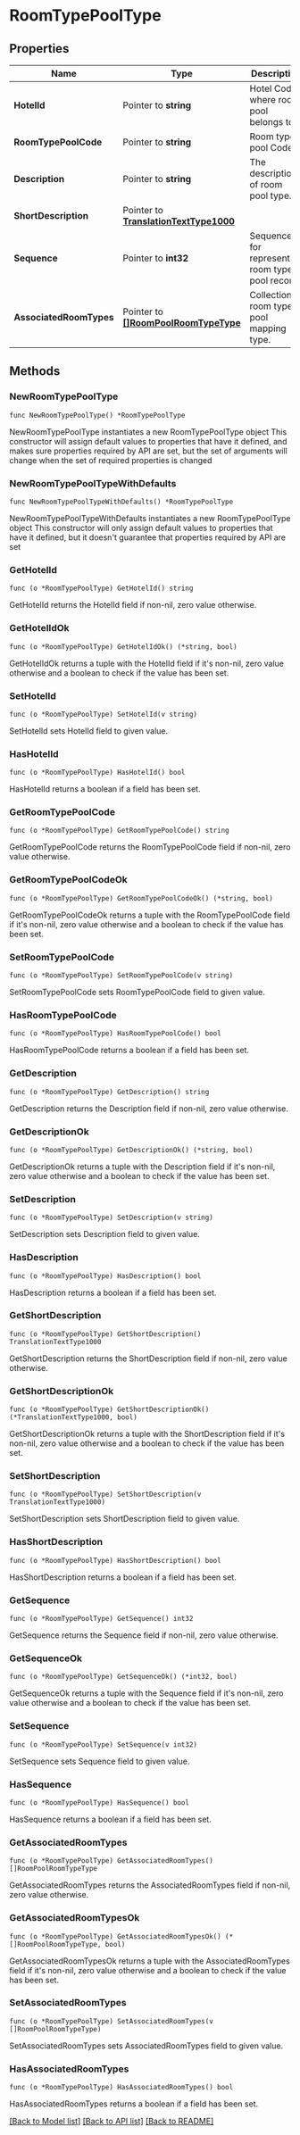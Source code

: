 # RoomTypePoolType

## Properties

Name | Type | Description | Notes
------------ | ------------- | ------------- | -------------
**HotelId** | Pointer to **string** | Hotel Code where room pool belongs to. | [optional] 
**RoomTypePoolCode** | Pointer to **string** | Room type pool Code. | [optional] 
**Description** | Pointer to **string** | The description of room pool type. | [optional] 
**ShortDescription** | Pointer to [**TranslationTextType1000**](TranslationTextType1000.md) |  | [optional] 
**Sequence** | Pointer to **int32** | Sequence for representing room type pool record. | [optional] 
**AssociatedRoomTypes** | Pointer to [**[]RoomPoolRoomTypeType**](RoomPoolRoomTypeType.md) | Collection of room type pool mapping type. | [optional] 

## Methods

### NewRoomTypePoolType

`func NewRoomTypePoolType() *RoomTypePoolType`

NewRoomTypePoolType instantiates a new RoomTypePoolType object
This constructor will assign default values to properties that have it defined,
and makes sure properties required by API are set, but the set of arguments
will change when the set of required properties is changed

### NewRoomTypePoolTypeWithDefaults

`func NewRoomTypePoolTypeWithDefaults() *RoomTypePoolType`

NewRoomTypePoolTypeWithDefaults instantiates a new RoomTypePoolType object
This constructor will only assign default values to properties that have it defined,
but it doesn't guarantee that properties required by API are set

### GetHotelId

`func (o *RoomTypePoolType) GetHotelId() string`

GetHotelId returns the HotelId field if non-nil, zero value otherwise.

### GetHotelIdOk

`func (o *RoomTypePoolType) GetHotelIdOk() (*string, bool)`

GetHotelIdOk returns a tuple with the HotelId field if it's non-nil, zero value otherwise
and a boolean to check if the value has been set.

### SetHotelId

`func (o *RoomTypePoolType) SetHotelId(v string)`

SetHotelId sets HotelId field to given value.

### HasHotelId

`func (o *RoomTypePoolType) HasHotelId() bool`

HasHotelId returns a boolean if a field has been set.

### GetRoomTypePoolCode

`func (o *RoomTypePoolType) GetRoomTypePoolCode() string`

GetRoomTypePoolCode returns the RoomTypePoolCode field if non-nil, zero value otherwise.

### GetRoomTypePoolCodeOk

`func (o *RoomTypePoolType) GetRoomTypePoolCodeOk() (*string, bool)`

GetRoomTypePoolCodeOk returns a tuple with the RoomTypePoolCode field if it's non-nil, zero value otherwise
and a boolean to check if the value has been set.

### SetRoomTypePoolCode

`func (o *RoomTypePoolType) SetRoomTypePoolCode(v string)`

SetRoomTypePoolCode sets RoomTypePoolCode field to given value.

### HasRoomTypePoolCode

`func (o *RoomTypePoolType) HasRoomTypePoolCode() bool`

HasRoomTypePoolCode returns a boolean if a field has been set.

### GetDescription

`func (o *RoomTypePoolType) GetDescription() string`

GetDescription returns the Description field if non-nil, zero value otherwise.

### GetDescriptionOk

`func (o *RoomTypePoolType) GetDescriptionOk() (*string, bool)`

GetDescriptionOk returns a tuple with the Description field if it's non-nil, zero value otherwise
and a boolean to check if the value has been set.

### SetDescription

`func (o *RoomTypePoolType) SetDescription(v string)`

SetDescription sets Description field to given value.

### HasDescription

`func (o *RoomTypePoolType) HasDescription() bool`

HasDescription returns a boolean if a field has been set.

### GetShortDescription

`func (o *RoomTypePoolType) GetShortDescription() TranslationTextType1000`

GetShortDescription returns the ShortDescription field if non-nil, zero value otherwise.

### GetShortDescriptionOk

`func (o *RoomTypePoolType) GetShortDescriptionOk() (*TranslationTextType1000, bool)`

GetShortDescriptionOk returns a tuple with the ShortDescription field if it's non-nil, zero value otherwise
and a boolean to check if the value has been set.

### SetShortDescription

`func (o *RoomTypePoolType) SetShortDescription(v TranslationTextType1000)`

SetShortDescription sets ShortDescription field to given value.

### HasShortDescription

`func (o *RoomTypePoolType) HasShortDescription() bool`

HasShortDescription returns a boolean if a field has been set.

### GetSequence

`func (o *RoomTypePoolType) GetSequence() int32`

GetSequence returns the Sequence field if non-nil, zero value otherwise.

### GetSequenceOk

`func (o *RoomTypePoolType) GetSequenceOk() (*int32, bool)`

GetSequenceOk returns a tuple with the Sequence field if it's non-nil, zero value otherwise
and a boolean to check if the value has been set.

### SetSequence

`func (o *RoomTypePoolType) SetSequence(v int32)`

SetSequence sets Sequence field to given value.

### HasSequence

`func (o *RoomTypePoolType) HasSequence() bool`

HasSequence returns a boolean if a field has been set.

### GetAssociatedRoomTypes

`func (o *RoomTypePoolType) GetAssociatedRoomTypes() []RoomPoolRoomTypeType`

GetAssociatedRoomTypes returns the AssociatedRoomTypes field if non-nil, zero value otherwise.

### GetAssociatedRoomTypesOk

`func (o *RoomTypePoolType) GetAssociatedRoomTypesOk() (*[]RoomPoolRoomTypeType, bool)`

GetAssociatedRoomTypesOk returns a tuple with the AssociatedRoomTypes field if it's non-nil, zero value otherwise
and a boolean to check if the value has been set.

### SetAssociatedRoomTypes

`func (o *RoomTypePoolType) SetAssociatedRoomTypes(v []RoomPoolRoomTypeType)`

SetAssociatedRoomTypes sets AssociatedRoomTypes field to given value.

### HasAssociatedRoomTypes

`func (o *RoomTypePoolType) HasAssociatedRoomTypes() bool`

HasAssociatedRoomTypes returns a boolean if a field has been set.


[[Back to Model list]](../README.md#documentation-for-models) [[Back to API list]](../README.md#documentation-for-api-endpoints) [[Back to README]](../README.md)


